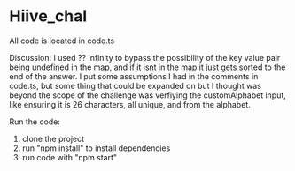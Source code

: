 # Hiive_chal

All code is located in code.ts

Discussion:
I used ?? Infinity to bypass the possibility of the key value pair being undefined in the map, and if it isnt in the map it just gets sorted to the end of the answer.
I put some assumptions I had in the comments in code.ts, but some thing that could be expanded on but I thought was beyond the scope of the challenge was verfiying the customAlphabet input, like ensuring it is 26 characters, all unique, and from the alphabet.

Run the code:

1. clone the project
2. run "npm install" to install dependencies
3. run code with "npm start"

